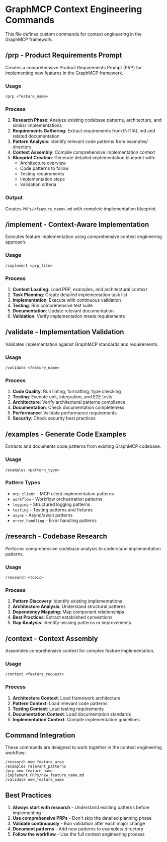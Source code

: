 # GraphMCP Context Engineering Commands

This file defines custom commands for context engineering in the GraphMCP framework.

## /prp - Product Requirements Prompt

Creates a comprehensive Product Requirements Prompt (PRP) for implementing new features in the GraphMCP framework.

### Usage
```
/prp <feature_name>
```

### Process
1. **Research Phase**: Analyze existing codebase patterns, architecture, and similar implementations
2. **Requirements Gathering**: Extract requirements from INITIAL.md and related documentation
3. **Pattern Analysis**: Identify relevant code patterns from examples/ directory
4. **Context Assembly**: Compile comprehensive implementation context
5. **Blueprint Creation**: Generate detailed implementation blueprint with:
   - Architecture overview
   - Code patterns to follow
   - Testing requirements
   - Implementation steps
   - Validation criteria

### Output
Creates `PRPs/<feature_name>.md` with complete implementation blueprint.

## /implement - Context-Aware Implementation

Executes feature implementation using comprehensive context engineering approach.

### Usage
```
/implement <prp_file>
```

### Process
1. **Context Loading**: Load PRP, examples, and architectural context
2. **Task Planning**: Create detailed implementation task list
3. **Implementation**: Execute with continuous validation
4. **Testing**: Run comprehensive test suite
5. **Documentation**: Update relevant documentation
6. **Validation**: Verify implementation meets requirements

## /validate - Implementation Validation

Validates implementation against GraphMCP standards and requirements.

### Usage
```
/validate <feature_name>
```

### Process
1. **Code Quality**: Run linting, formatting, type checking
2. **Testing**: Execute unit, integration, and E2E tests
3. **Architecture**: Verify architectural patterns compliance
4. **Documentation**: Check documentation completeness
5. **Performance**: Validate performance requirements
6. **Security**: Check security best practices

## /examples - Generate Code Examples

Extracts and documents code patterns from existing GraphMCP codebase.

### Usage
```
/examples <pattern_type>
```

### Pattern Types
- `mcp_client` - MCP client implementation patterns
- `workflow` - Workflow orchestration patterns
- `logging` - Structured logging patterns
- `testing` - Testing patterns and fixtures
- `async` - Async/await patterns
- `error_handling` - Error handling patterns

## /research - Codebase Research

Performs comprehensive codebase analysis to understand implementation patterns.

### Usage
```
/research <topic>
```

### Process
1. **Pattern Discovery**: Identify existing implementations
2. **Architecture Analysis**: Understand structural patterns
3. **Dependency Mapping**: Map component relationships
4. **Best Practices**: Extract established conventions
5. **Gap Analysis**: Identify missing patterns or improvements

## /context - Context Assembly

Assembles comprehensive context for complex feature implementation.

### Usage
```
/context <feature_request>
```

### Process
1. **Architecture Context**: Load framework architecture
2. **Pattern Context**: Load relevant code patterns
3. **Testing Context**: Load testing requirements
4. **Documentation Context**: Load documentation standards
5. **Implementation Context**: Compile implementation guidelines

## Command Integration

These commands are designed to work together in the context engineering workflow:

```
/research new_feature_area
/examples relevant_patterns
/prp new_feature_name
/implement PRPs/new_feature_name.md
/validate new_feature_name
```

## Best Practices

1. **Always start with research** - Understand existing patterns before implementing
2. **Use comprehensive PRPs** - Don't skip the detailed planning phase
3. **Validate continuously** - Run validation after each major change
4. **Document patterns** - Add new patterns to examples/ directory
5. **Follow the workflow** - Use the full context engineering process